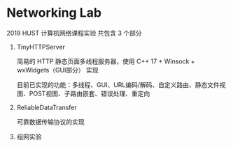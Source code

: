 # Networking Lab

2019 HUST 计算机网络课程实验
共包含 3 个部分

1. TinyHTTPServer

    简易的 HTTP 静态页面多线程服务器，使用 C++ 17 + Winsock + wxWidgets（GUI部分） 实现

    目前已实现的功能：多线程、GUI、URL编码/解码、自定义路由、静态文件视图、POST视图、子路由嵌套、错误处理、重定向

1. ReliableDataTransfer

    可靠数据传输协议的实现

2. 组网实验
